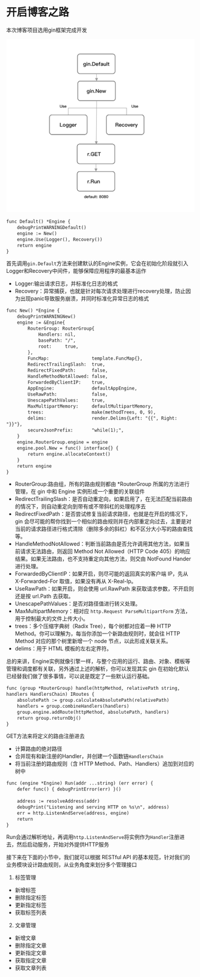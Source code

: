 # 开启博客之路

本次博客项目选用gin框架完成开发

![](./gin.png)

```
func Default() *Engine {
	debugPrintWARNINGDefault()
	engine := New()
	engine.Use(Logger(), Recovery())
	return engine
}
```

首先调用`gin.Default`方法来创建默认的Engine实例，它会在初始化阶段就引入Logger和Recovery中间件，能够保障应用程序的最基本运作

- Logger:输出请求日志，并标准化日志的格式
- Recovery：异常捕获，也就是针对每次请求处理进行recovery处理，防止因为出现panic导致服务崩溃，并同时标准化异常日志的格式

```
func New() *Engine {
	debugPrintWARNINGNew()
	engine := &Engine{
		RouterGroup: RouterGroup{
			Handlers: nil,
			basePath: "/",
			root:     true,
		},
		FuncMap:                template.FuncMap{},
		RedirectTrailingSlash:  true,
		RedirectFixedPath:      false,
		HandleMethodNotAllowed: false,
		ForwardedByClientIP:    true,
		AppEngine:              defaultAppEngine,
		UseRawPath:             false,
		UnescapePathValues:     true,
		MaxMultipartMemory:     defaultMultipartMemory,
		trees:                  make(methodTrees, 0, 9),
		delims:                 render.Delims{Left: "{{", Right: "}}"},
		secureJsonPrefix:       "while(1);",
	}
	engine.RouterGroup.engine = engine
	engine.pool.New = func() interface{} {
		return engine.allocateContext()
	}
	return engine
}
```

- RouterGroup:路由组，所有的路由规则都由 *RouterGroup 所属的方法进行管理，在 gin 中和 Engine 实例形成一个重要的关联组件
- RedirectTrailingSlash：是否自动重定向，如果启用了，在无法匹配当前路由的情况下，则自动重定向到带有或不带斜杠的处理程序去
- RedirectFixedPath：是否尝试修复当前请求路径，也就是在开启的情况下，gin 会尽可能的帮你找到一个相似的路由规则并在内部重定向过去，主要是对当前的请求路径进行格式清除（删除多余的斜杠）和不区分大小写的路由查找等。
- HandleMethodNotAllowed：判断当前路由是否允许调用其他方法，如果当前请求无法路由，则返回 Method Not Allowed（HTTP Code 405）的响应结果。如果无法路由，也不支持重定向其他方法，则交由 NotFound Hander 进行处理。
- ForwardedByClientIP：如果开启，则尽可能的返回真实的客户端 IP，先从 X-Forwarded-For 取值，如果没有再从 X-Real-Ip。
- UseRawPath：如果开启，则会使用 url.RawPath 来获取请求参数，不开启则还是按 url.Path 去获取。
- UnescapePathValues：是否对路径值进行转义处理。
- MaxMultipartMemory：相对应 `http.Request ParseMultipartForm` 方法，用于控制最大的文件上传大小。
- trees：多个压缩字典树（Radix Tree），每个树都对应着一种 HTTP Method。你可以理解为，每当你添加一个新路由规则时，就会往 HTTP Method 对应的那个树里新增一个 node 节点，以此形成关联关系。
- delims：用于 HTML 模板的左右定界符。

总的来讲，Engine实例就像引擎一样，与整个应用的运行、路由、对象、模板等管理和调度都有关联，另外通过上述的解析，你可以发现其实 gin 在初始化默认已经替我们做了很多事情，可以说是既定了一些默认运行基础。

```
func (group *RouterGroup) handle(httpMethod, relativePath string, handlers HandlersChain) IRoutes {
	absolutePath := group.calculateAbsolutePath(relativePath)
	handlers = group.combineHandlers(handlers)
	group.engine.addRoute(httpMethod, absolutePath, handlers)
	return group.returnObj()
}
```

GET方法来将定义的路由注册进去

- 计算路由的绝对路径
- 合并现有和新注册的Handler，并创建一个函数链`HandlersChain`
- 将当前注册的路由规则（含 HTTP Method、Path、Handlers）追加到对应的树中

```
func (engine *Engine) Run(addr ...string) (err error) {
	defer func() { debugPrintError(err) }()

	address := resolveAddress(addr)
	debugPrint("Listening and serving HTTP on %s\n", address)
	err = http.ListenAndServe(address, engine)
	return
}
```

Run会通过解析地址，再调用`http.ListenAndServe`将实例作为`Handler`注册进去，然后启动服务，开始对外提供HTTP服务

接下来在下面的小节中，我们就可以根据 RESTful API 的基本规范，针对我们的业务模块设计路由规则，从业务角度来划分多个管理接口

1. 标签管理

- 新增标签
- 删除指定标签
- 更新指定标签
- 获取标签列表

2. 文章管理

- 新增文章
- 删除指定文章
- 更新指定文章
- 获取指定文章
- 获取文章列表

